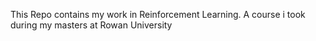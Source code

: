 This Repo contains my work in Reinforcement Learning. A course i took during my masters at Rowan University 
